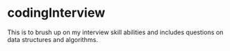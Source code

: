 # codingInterview
This is to brush up on my interview skill abilities and includes questions on data structures and algorithms.
